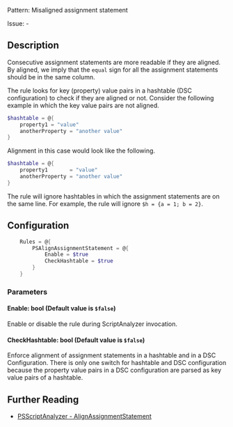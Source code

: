 Pattern: Misaligned assignment statement

Issue: -

## Description

Consecutive assignment statements are more readable if they are aligned. By aligned, we imply that the `equal` sign for all the assignment statements should be in the same column.

The rule looks for key (property) value pairs in a hashtable (DSC configuration) to check if they are aligned or not. Consider the following example in which the key value pairs are not aligned.

```powershell
$hashtable = @{
    property1 = "value"
    anotherProperty = "another value"
}
```

Alignment in this case would look like the following.

```powershell
$hashtable = @{
    property1       = "value"
    anotherProperty = "another value"
}
```

The rule will ignore hashtables in which the assignment statements are on the same line. For example, the rule will ignore `$h = {a = 1; b = 2}`.

## Configuration

```powershell
    Rules = @{
        PSAlignAssignmentStatement = @{
            Enable = $true
            CheckHashtable = $true
        }
    }
```

### Parameters

#### Enable: bool (Default value is `$false`)

Enable or disable the rule during ScriptAnalyzer invocation.

#### CheckHashtable: bool (Default value is `$false`)

Enforce alignment of assignment statements in a hashtable and in a DSC Configuration. There is only one switch for hashtable and DSC configuration because the property value pairs in a DSC configuration are parsed as key value pairs of a hashtable.

## Further Reading

* [PSScriptAnalyzer - AlignAssignmentStatement](https://github.com/PowerShell/PSScriptAnalyzer/tree/master/docs/Rules/AlignAssignmentStatement.md)
